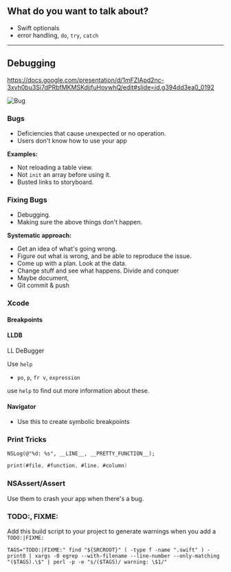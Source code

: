 ## What do you want to talk about?

* Swift optionals
* error handling, `do`, `try`, `catch`

---

## Debugging

https://docs.google.com/presentation/d/1mFZlApd2nc-3xvh0bu3Si7dPRbfMKMSKdjjfuHoywhQ/edit#slide=id.g394dd3ea0_0192

![Bug](https://geekwhisperin.files.wordpress.com/2009/09/bug-vs-feature.jpg)

### Bugs

* Deficiencies that cause unexpected or no operation.
* Users don't know how to use your app

**Examples:**

* Not reloading a table view.
* Not `init` an array before using it.
* Busted links to storyboard.

### Fixing Bugs

* Debugging.
* Making sure the above things don't happen.

**Systematic approach:**
* Get an idea of what's going wrong.
* Figure out what is wrong, and be able to reproduce the issue.
* Come up with a plan. Look at the data.
* Change stuff and see what happens. Divide and conquer
* Maybe document, 
* Git commit & push

### Xcode

#### Breakpoints

#### LLDB

LL DeBugger

Use `help` 

* `po`, `p`, `fr v`, `expression`

use `help` to find out more information about these.

#### Navigator

* Use this to create symbolic breakpoints

### Print Tricks

```
NSLog(@"%d: %s", __LINE__, __PRETTY_FUNCTION__);
```

```swift
print(#file, #function, #line, #column)
```

### NSAssert/Assert

Use them to crash your app when there's a bug.

### TODO:, FIXME:
 
Add this build script to your project to generate warnings when you add a `TODO:|FIXME:` 

```
TAGS="TODO:|FIXME:" find "${SRCROOT}" ( -type f -name ".swift" ) -print0 | xargs -0 egrep --with-filename --line-number --only-matching "($TAGS).\$" | perl -p -e "s/($TAGS)/ warning: \$1/"
```